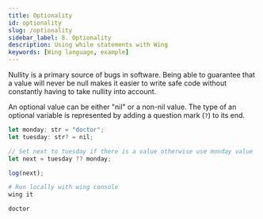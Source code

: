 ```yaml
---
title: Optionality
id: optionality
slug: /optionality
sidebar_label: 8. Optionality
description: Using while statements with Wing
keywords: [Wing language, example]
---
```


Nullity is a primary source of bugs in software. Being able to guarantee that a value will never be null makes it easier to write safe code without constantly having to take nullity into account.

An optional value can be either "nil" or a non-nil value. The type of an optional variable is represented by adding a question mark (`?`) to its end.

```js playground title="main.w"
let monday: str = "doctor";
let tuesday: str? = nil;

// Set next to tuesday if there is a value otherwise use monday value
let next = tuesday ?? monday;

log(next);

```

```bash title="Wing console output"
# Run locally with wing console
wing it

doctor
```